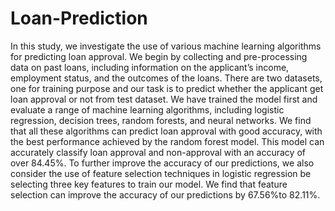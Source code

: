 # Loan-Prediction
In this study, we investigate the use of various machine learning algorithms for predicting loan approval. We begin by collecting and pre-processing data on past loans, including information on the applicant’s income, employment status, and the outcomes of the loans. There are two datasets, one for training purpose and our task is to predict whether the applicant get loan approval or not from test dataset. We have trained the model first and evaluate a range of machine learning algorithms, including logistic regression, decision trees, random forests, and neural networks. We find that all these algorithms can predict loan approval with good accuracy, with the best performance achieved by the random forest model. This model can accurately classify loan approval and non-approval with an accuracy of over 84.45%. To further improve the accuracy of our predictions, we also consider the use of feature selection techniques in logistic regression be selecting three key features to train our model. We find that feature selection can improve the accuracy of our predictions by 67.56%to 82.11%.
